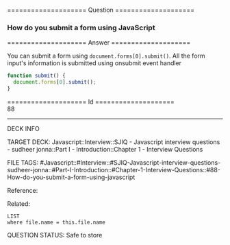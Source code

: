 ==================== Question ====================  

### How do you submit a form using JavaScript  

==================== Answer ====================  

You can submit a form using `document.forms[0].submit()`. All the form input's
information is submitted using onsubmit event handler

```javascript
function submit() {
  document.forms[0].submit();
}
```

==================== Id ====================  
88
<!--ID: 1707879841381-->

---

DECK INFO

TARGET DECK: Javascript::Interview::SJIQ - Javascript interview questions - sudheer jonna::Part I - Introduction::Chapter 1 - Interview Questions

FILE TAGS: #Javascript::#Interview::#SJIQ-Javascript-interview-questions-sudheer-jonna::#Part-I-Introduction::#Chapter-1-Interview-Questions::#88-How-do-you-submit-a-form-using-javascript

Reference:

Related:

```dataview
LIST
where file.name = this.file.name
```
QUESTION STATUS: Safe to store

